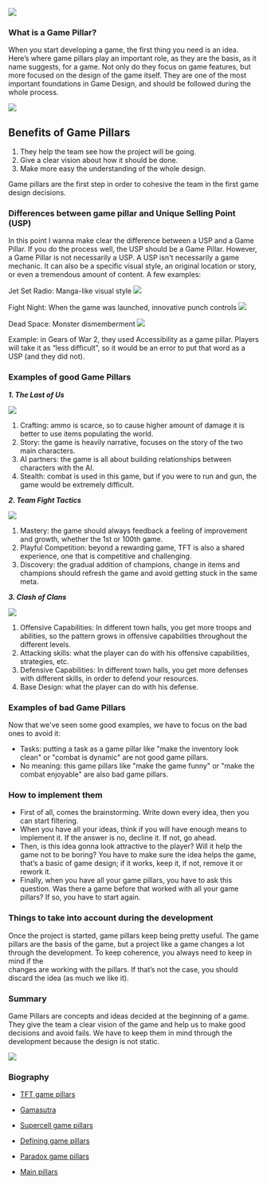 ![](https://github.com/AMADE128/Game-Pillar/blob/gh-pages/images/download.jpg)
### What is a Game Pillar?

When you start developing a game, the first thing you need is an idea. Here’s where game pillars play an important role, as they are the basis, as it name suggests, for a game.
Not only do they focus on game features, but more focused on the design of the game itself.
They are one of the most important foundations in Game Design, and should be followed during the whole process.

![](https://github.com/AMADE128/Game-Pillar/blob/gh-pages/images/idea.gif)

## Benefits of Game Pillars
1. They help the team see how the project will be going.
2. Give a clear vision about how it should be done.
3. Make more easy the understanding of the whole design.

Game pillars are the first step in order to cohesive the team in the first game design decisions.

### Differences between game pillar and Unique Selling Point (USP)
In this point I wanna make clear the difference between a USP and a Game Pillar. 
If you do the process well, the USP should be a Game Pillar. However, a Game Pillar is not necessarily a USP.
A USP isn't necessarily a game mechanic. It can also be a specific visual style, an original location or story, or even a tremendous amount of content. A few examples:

Jet Set Radio: Manga-like visual style
![](https://github.com/AMADE128/Game-Pillar/blob/gh-pages/images/Jet_Set_Radio_Evo_Concept_12_17_17.jpg)

Fight Night: When the game was launched, innovative punch controls
![](https://github.com/AMADE128/Game-Pillar/blob/gh-pages/images/baixa%20(2).jpg)

Dead Space: Monster dismemberment
![](https://github.com/AMADE128/Game-Pillar/blob/gh-pages/images/dismemberment.jpg)

Example: in Gears of War 2, they used Accessibility as a game pillar. Players will take it as “less difficult”, so it would be an error to put that word as a USP (and they did not).


### Examples of good Game Pillars

 _**1. The Last of Us**_
 
 ![](https://github.com/AMADE128/Game-Pillar/blob/gh-pages/images/baixa%20(1).jpg)
 
 1. Crafting: ammo is scarce, so to cause higher amount of damage it is better to use items populating the world.
 2. Story: the game is heavily narrative, focuses on the story of the two main characters.
 3. AI partners: the game is all about building relationships between characters with the AI.
 4. Stealth: combat is used in this game, but if you were to run and gun, the game would be extremely difficult.
 
 _**2. Team Fight Tactics**_

![](https://github.com/AMADE128/Game-Pillar/blob/gh-pages/images/baixa.jpg)

 1. Mastery: the game should always feedback a feeling of improvement and growth, whether the 1st or 100th game.
 2. Playful Competition: beyond a rewarding game, TFT is also a shared experience, one that is competitive and challenging.
 3. Discovery: the gradual addition of champions, change in items and champions should refresh 
    the game and avoid getting stuck in the same meta.

  _**3. Clash of Clans**_
  
  ![](https://github.com/AMADE128/Game-Pillar/blob/gh-pages/images/images.jpg)

 1. Offensive Capabilities: In different town halls, you get more troops and abilities, 
    so the pattern grows in offensive capabilities throughout the different levels.
 2. Attacking skills: what the player can do with his offensive capabilities, strategies, etc.
 3. Defensive Capabilities: In different town halls, you get more defenses with different skills,
    in order to defend your resources.
 4. Base Design: what the player can do with his defense. 

  
### Examples of bad Game Pillars
  
  Now that we've seen some good examples, we have to focus on the bad ones to avoid it:

  - Tasks: putting a task as a game pillar like "make the inventory look clean" or "combat is dynamic" are not good game pillars.
  - No meaning: this game pillars like "make the game funny" or "make the combat enjoyable" are also bad game pillars.

  
### How to implement them
 
  - First of all, comes the brainstorming. Write down every idea, then you can start filtering.
  - When you have all your ideas, think if you will have enough means to implement it. If the answer is no, decline it. If not, go ahead.
  - Then, is this idea gonna look attractive to the player? Will it help the game not to be boring? You have to make sure the idea helps the game, 
    that’s a basic of game design; if it works, keep it, if not, remove it or rework it.
  - Finally, when you have all your game pillars, you have to ask this question. Was there a game before that worked with all your game pillars?
    If so, you have to start again.

### Things to take into account during the development
 
  Once the project is started, game pillars keep being pretty useful.
  The game pillars are the basis of the game, but a project like a game changes a lot through the development. To keep coherence, you always need to keep in mind if the   
  changes are working with the pillars. If that’s not the case, you should discard the idea (as much we like it).
  
  

### Summary
  Game Pillars are concepts and ideas decided at the beginning of a game. They give the team a clear vision of the game and help us to make good decisions and avoid fails.
  We have to keep them in mind through the development because the design is not static.
  
  ![](https://github.com/AMADE128/Game-Pillar/blob/gh-pages/images/tenor.gif)
  
### Biography
  
  - [TFT game pillars](https://nexus.leagueoflegends.com/en-us/2019/06/dev-design-pillars-of-teamfight-tactics/)
  
  - [Gamasutra](https://www.gamasutra.com/blogs/MaxPears/20171012/307469/Design_Pillars__The_Core_of_Your_Game.php)
  
  - [Supercell game pillars](https://forum.supercell.com/showthread.php/1653263-The-Four-PIllars-of-Clash-Wrap-Up-Summary)
  
  - [Defining game pillars](https://80.lv/articles/defining-the-core-of-your-game-design-pillars/)
  
  - [Paradox game pillars](https://www.paradoxinteractive.com/en/game-pillars/)
  
  - [Main pillars](https://medium.com/@EightyLevel/the-main-pillars-of-game-design-57694e57cba)
  
  

 
 


